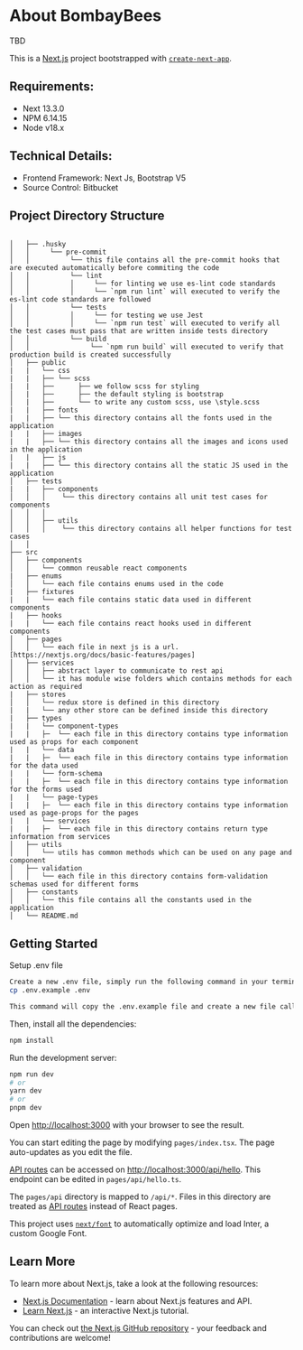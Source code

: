 # About BombayBees

TBD

This is a [Next.js](https://nextjs.org/) project bootstrapped
with [`create-next-app`](https://github.com/vercel/next.js/tree/canary/packages/create-next-app).

## Requirements:

-   Next 13.3.0
-   NPM 6.14.15
-   Node v18.x

## Technical Details:

-   Frontend Framework: Next Js, Bootstrap V5
-   Source Control: Bitbucket

## Project Directory Structure

```

│   ├── .husky
│   │     └── pre-commit
│   │          └── this file contains all the pre-commit hooks that are executed automatically before commiting the code
│   │          └── lint
│   │          │     └── for linting we use es-lint code standards
│   │          │     └── `npm run lint` will executed to verify the es-lint code standards are followed
│   │          └── tests
│   │          │     └── for testing we use Jest
│   │          │     └── `npm run test` will executed to verify all the test cases must pass that are written inside tests directory
│   │          └── build
│   │               └── `npm run build` will executed to verify that production build is created successfully
│   ├── public
|   |   └── css
|   |   ├── └── scss
|   |   ├──      ├── we follow scss for styling
│   |   ├──      ├── the default styling is bootstrap
│   |   ├──      └── to write any custom scss, use \style.scss
|   |   ├── fonts
|   |   ├── └── this directory contains all the fonts used in the application
|   |   ├── images
|   |   ├── └── this directory contains all the images and icons used in the application
|   |   ├── js
|   |   ├── └── this directory contains all the static JS used in the application
│   ├── tests
|   |   ├── components
│   │   │    └── this directory contains all unit test cases for components
│   │   │
│   │   ├── utils
│   │   │    └── this directory contains all helper functions for test cases
│   │ 
├── src
│   ├── components
│   │   └── common reusable react components
|   ├── enums
│   │   └── each file contains enums used in the code
|   ├── fixtures
|   |   └── each file contains static data used in different components
|   ├── hooks
|   |   └── each file contains react hooks used in different components
│   ├── pages
│   │   └── each file in next js is a url. [https://nextjs.org/docs/basic-features/pages]
│   ├── services
│   │   ├── abstract layer to communicate to rest api
│   │   └── it has module wise folders which contains methods for each action as required
|   ├── stores
│   │   └── redux store is defined in this directory
|   |   └── any other store can be defined inside this directory
|   ├── types
|   |   └── component-types
|   |   ├─  └── each file in this directory contains type information used as props for each component
|   |   └── data
|   |   ├─  └── each file in this directory contains type information for the data used
|   |   └── form-schema
|   |   ├─  └── each file in this directory contains type information for the forms used
|   |   └── page-types
|   |   ├─  └── each file in this directory contains type information used as page-props for the pages
|   |   └── services
|   |   ├─  └── each file in this directory contains return type information from services
│   ├── utils
│   │   └── utils has common methods which can be used on any page and component
│   ├── validation
│   │   └── each file in this directory contains form-validation schemas used for different forms
│   ├── constants
│   │   └── this file contains all the constants used in the application
│   └── README.md
```

## Getting Started

Setup .env file

```bash
Create a new .env file, simply run the following command in your terminal:
cp .env.example .env

This command will copy the .env.example file and create a new file called .env. You can then edit the new .env file to include the necessary values for your application.
```

Then, install all the dependencies:

```bash
npm install
```

Run the development server:

```bash
npm run dev
# or
yarn dev
# or
pnpm dev
```

Open [http://localhost:3000](http://localhost:3000) with your browser to see the result.

You can start editing the page by modifying `pages/index.tsx`. The page auto-updates as you edit the file.

[API routes](https://nextjs.org/docs/api-routes/introduction) can be accessed on [http://localhost:3000/api/hello](http://localhost:3000/api/hello). This endpoint can be edited in `pages/api/hello.ts`.

The `pages/api` directory is mapped to `/api/*`. Files in this directory are treated as [API routes](https://nextjs.org/docs/api-routes/introduction) instead of React pages.

This project uses [`next/font`](https://nextjs.org/docs/basic-features/font-optimization) to automatically optimize and load Inter, a custom Google Font.

## Learn More

To learn more about Next.js, take a look at the following resources:

- [Next.js Documentation](https://nextjs.org/docs) - learn about Next.js features and API.
- [Learn Next.js](https://nextjs.org/learn) - an interactive Next.js tutorial.

You can check out [the Next.js GitHub repository](https://github.com/vercel/next.js/) - your feedback and contributions are welcome!
